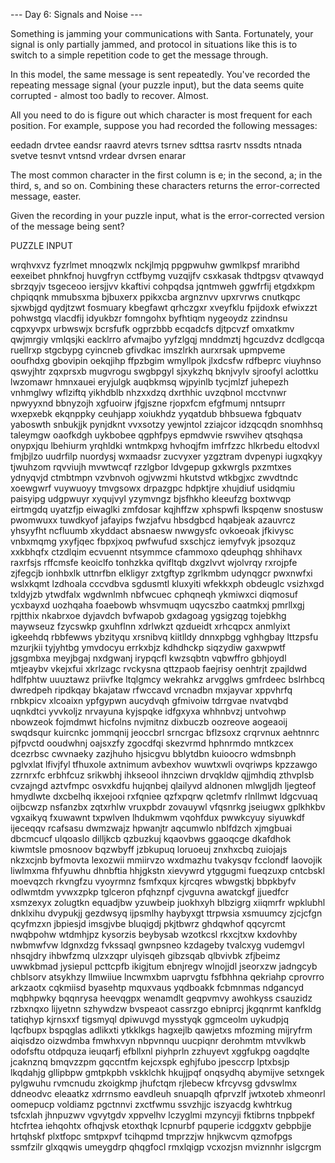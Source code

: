 --- Day 6: Signals and Noise ---

Something is jamming your communications with Santa. Fortunately, your signal is only partially jammed, and protocol in situations like this is to switch to a simple repetition code to get the message through.

In this model, the same message is sent repeatedly. You've recorded the repeating message signal (your puzzle input), but the data seems quite corrupted - almost too badly to recover. Almost.

All you need to do is figure out which character is most frequent for each position. For example, suppose you had recorded the following messages:

eedadn
drvtee
eandsr
raavrd
atevrs
tsrnev
sdttsa
rasrtv
nssdts
ntnada
svetve
tesnvt
vntsnd
vrdear
dvrsen
enarar

The most common character in the first column is e; in the second, a; in the third, s, and so on. Combining these characters returns the error-corrected message, easter.

Given the recording in your puzzle input, what is the error-corrected version of the message being sent?



PUZZLE INPUT

wrqhvxvz
fyzrlmet
mnoqzwlx
nckjlmjq
ppgpwuhw
gwmlkpsf
mraribhd
eexeibet
phnkfnoj
huvgfryn
cctfbymg
vuzqijfv
csxkasak
thdtpgsv
qtvawqyd
sbrzqyjv
tsgeceoo
iersjjvv
kkaftivi
cohpqdsa
jqntmweh
ggwfrfij
etgdxkpm
chpiqqnk
mmubsxma
bjbuxerx
ppikxcba
argnznvv
upxrvrws
cnutkqpc
sjxwbjgd
qydjtzwt
fosmuary
kbegfawt
qrhczgxr
xveyfklu
fpijdoxk
efwixzzt
pohwstgq
vlacdfij
idyukbzr
fomngohx
byfhtiqm
nygeoydz
zzindnsu
cqpxyvpx
urbwswjx
bcrsfufk
ogprzbbb
ecqadcfs
djtpcvzf
omxatkmv
qwjmrgiy
vmlqsjki
eacklrro
afvmajbo
yyfzlgqj
mnddmztj
hgcuzdvz
dcdlgcqa
ruellrxp
stgcbypg
cyincneb
gfivdkac
imszlrkh
aurxrsak
upmpveme
ooufhdxg
gbovipin
oekqjihp
ffpzbgim
wmyllpok
jlxdcsfw
rdfbeprc
viuyhnso
qswyjhtr
zqxprsxb
mugvrogu
swgbpgyl
sjxykzhq
bknjvylv
sjroofyl
aclottku
lwzomawr
hmnxauei
eryjulgk
auqbkmsq
wjpyinlb
tycjmlzf
juhepezh
vnhmglwy
wflziftq
yikhdblb
nhzxxdzq
dxrthhic
uvzqbnol
mcctvnwr
npwyyxnd
bbnyzojh
xgfuoirw
jfgjszne
rjopxfcm
efgfmumj
nntsuprr
wxepxebk
ekqnppky
ceuhjapp
xoiukhdz
yyqatdub
bhbsuewa
fgbquatv
yaboswth
snbukjjk
pynjdknt
vvxsotzy
yewjntol
zziajcor
idzqcqdn
snomhhsq
taleymgw
oaofkdgh
uykbobee
qgphfpys
epmdwvie
rswvihev
qtsqhqsa
onypxjqu
lbehiurm
yrqhldki
wntmkpxg
hvhoqjfm
imfrfzzc
hlkrbedu
eltodvxl
fmjbjlzo
uudrfilp
nuordysj
wxmaadsr
zucvyxer
yzgztram
dvpenypi
iugxqkyy
tjwuhzom
rqvviujh
mvwtwcqf
rzzlgbor
ldvgepup
gxkwrgls
pxzmtxes
ydnyqvjd
ctmbtmpn
vzvbnvoh
ogjvwzmi
hkutstvd
wtkbgjxc
zwvdtndc
xoewgwrf
vuywuoyy
tmvgsowx
drpazgpc
hdpktjre
xhujdiuf
usidqmiu
paisyipg
udgpwuyr
xyqujvyl
yzymvngz
bjsfhkho
kleeufzg
boxtwvqp
eirtmgdq
uyatzfjp
eiwaglki
zmfdosar
kqjhffzw
xphspwfi
lkspqenw
snostusw
pwomwuxx
tuwdkyof
jafayips
fwzjafvu
hbsdgbcd
hqabjeak
azauvrcz
yhsyyfht
ncfluumb
xkyddact
absnaesw
nwwgysfc
ovkoeoak
jfkivysc
vnbxmqmg
yxyfjqec
fbpxjxoq
pwfwufud
sxschjcz
iemyfvyk
jpsozquz
xxkbhqfx
ctzdlqim
ecvuennt
ntsymmce
cfammoxo
qdeuphqg
shhihavx
raxrfsjs
rffcmsfe
keoiclfo
tonhzkka
qvifltqb
dxgzlvvt
wjolvrqy
rxrojpfe
zjfegcjb
ionhbxlk
uttnrfbn
elkligyr
zxtgftyp
zgrlkmbm
udynqgcr
pwxnwfxi
wslxkqmt
lzdhoala
cccvdbva
sgdusmtl
kluxyiti
wfekkxph
obdeuglc
vsizhxgd
txldyjzb
ytwdfalx
wgdwnlmh
nbfwcuec
cphqneqh
ykmiwxci
diqmosuf
ycxbayxd
uozhqaha
foaebowb
whsvmuqm
uqycszbo
caatmkxj
pmrllxgj
rpjtthix
nkabrxoe
dyjavdch
bvfwapob
gxdagoag
ygsigzqg
tojebkhg
maywseuz
fzycswkp
gxuhflnn
xdrlwkzt
qzdueidt
xrhcqpcx
anmlyixt
igkeehdq
rbbfewws
ybzityqu
xrsnibvq
kiitlldy
dnnxpbgg
vghhgbay
lttzpsfu
mzurjkii
tyjyhtbg
ymvdocyu
errkxbjz
kdhdhckp
siqzydiw
gaxwpwtf
jgsgmbxa
meyjbgaj
nxdgwanj
irypqcfl
kwzsqbtn
vqbwffro
gbhjoydl
mtjeaybv
vkejxfui
xkrlzagc
rvckysna
qttzpaob
faejrisy
oenhtrjt
zpajldwd
hdlfphtw
uuuztawz
priivfke
ltqlgmcy
wekrahkz
arvgglws
gmfrdeec
bslrhbcq
dwredpeh
ripdkqay
bkajataw
rfwccavd
vrcnadbn
mxjayvar
xppvhrfq
rnbkpicv
xlcoaixn
ypfgypwn
aucydvqh
gfmivoiw
tdrrgvae
nvatvqbd
uqnkdtci
yvvkoljz
nrvayuna
kyjspqke
idfgxyxa
whhnbvzj
untvohwp
nbowzeok
fojmdmwt
hicfolns
nvjmitnz
dixbuczb
oozreove
aogeaoij
swqdsqur
kuircnkc
jommqnij
jeoccbrl
srncrgac
bflzsoxz
crqrvnux
aehtnnrc
pjfpvctd
ooudwhnj
oajsxzfy
zgocdfqi
skezvrmd
hphnrmdo
mntkzcex
dcezrbsc
cwvnaeky
zazjhuho
hjsicgvu
bblytdbn
kuioocro
wdmsbnph
pglvxlat
lfivjfyl
tfhuxole
axtnimum
avbexhov
wuwtxwli
ovqriwps
kpzzawgo
zzrnrxfc
erbhfcuz
srikwbhj
ihkseool
ihnzciwn
drvqkldw
qjjmhdiq
zthvplsb
cvzajngd
aztvfmpc
osvxkdfu
hujqnbej
qlailyvd
aldnonen
mlwgljdh
ljegteof
hmydlwte
dxcbelhq
ikxejooi
rxfqniee
qzfxpqrw
qcletmfv
rlnllmwt
ldgcvuaq
oijbcwzp
nsfanzbx
zqtxrhlw
vruxpbdr
zovauywl
vfqsnrkg
jseiugwx
gplkhkbv
vgxaikyq
fxuwawnt
txpwlven
lhdukmwm
vqohfdux
pwwkcyuy
siyuwkdf
ijeceqqv
rcafsasu
dwmzwajz
hpwanjtr
aqcumwlo
nblfdzch
xjmgbuai
dbcmcucf
ulqoaslo
dilljkcb
qzbuzkuj
kqaovbws
ggaoqcge
dkafdhok
kiwmtsle
pmosnoov
bqzwbyff
jzbkupuq
loruoeuj
znxhxcbq
zuiojajs
nkzxcjnb
byfmovta
lexozwii
mmiirvzo
wxdmazhu
tvakysqv
fcclondf
laovojik
liwlmxma
fhfyuwhu
dhnbftia
hhjgkstn
xievywrd
ytggugmi
fueqzuxp
cntcbskl
moevqzch
rkvngfzu
vyoyrmnz
fsmfxqux
kjrcqres
wbwgstkj
bbpkbyfv
odlwmtdm
yvwxzpkp
tglceron
pfqhznpf
cjvguvna
awatckgf
jjuedfcr
xsmzexyx
zolugtkn
equadjbw
yzuwbeip
juokhxyh
blbzigrg
xiiqmrfr
wpklubhl
dnklxihu
dvypukjj
gezdwsyq
ijpsmlhy
haybyxgt
ttrpwsia
xsmuumcy
zjcjcfgn
qcyfmzxn
jbpiesjd
imsgjvbe
bluqigdj
pkjtbwrz
ghdqwhof
qqcyrcmt
nwqbpohw
wtdmhjpz
kysorzis
beybysab
wzotkcsl
rkxcjtxw
kxdovhby
nwbmwfvw
ldgnxdzg
fvkssaql
gwnpsneo
kzdageby
tvalcxyg
vudemgvl
nhsqjdry
ihbwfzmq
ulzxzqpr
ulyisqeh
gibzsqab
qlbvivbk
zfjbeimz
uwwkbmad
jysiepul
pcttcpfb
ikigjtum
ebnjregv
wlnojjdl
jseorxzw
jadngcyb
chblsorv
atsykhzy
llmwiiue
lncwmxbm
uaprvgtu
fsfbhhna
qekriahp
cprovrro
arkzaotx
cqkmiisd
byasehtp
mquxvaus
yqdboakk
fcbmnmas
ndgancyd
mqbhpwky
bqqnrysa
heevqgpx
wenamdlt
geqpvmvy
awohkyss
csauzidz
rzbxnqxo
lijyetnn
szhywdzw
bvspeaot
cassrzgo
ebniprcj
jkgqnrmt
kanfkldg
tatiqhyp
kjrnsxxf
tigsmyql
dpiwuvgd
mysstyqk
ggmceolm
uykudpjq
lqcfbupx
bspqglas
adlikxti
ytkklkgs
hagxejlb
qawjetxs
mfozming
mijryfrm
aiqisdzo
oizwdmba
fmwhxvyn
nbpvnnqu
uucpiqnr
derohmtm
mtvvlkwb
odofsftu
otdpquza
ieuqarfj
efbllxnl
piyhprln
zzhuyevt
xggfukpg
oagdqlte
jcaknznq
bmqvzzpm
gqccntfm
kejcxspk
eghjfubo
jpesccrp
lptxbsjp
lkqdahjg
gllipbpw
gmtpkpbh
vskklchk
hkujjpqf
onqsydhq
abymijve
setxngek
pylgwuhu
rvmcnudu
zkoigkmp
jhufctqm
rjlebecw
kfrcyvsg
gdvswlmx
ddneodvc
eleaatkz
xdrrnsmo
eavdleuh
snuapqlh
qfprvzlf
jwtxoteb
xhmeonrl
oomepucp
voldiamz
pgctnnvi
zxctfwmu
ssvzhjjc
iszyacdg
kwhtrkug
tsfcxlah
jhnpuzwv
vgvytgdv
xppvelhv
lczyglmi
mzyncyji
fktibrns
tnpbpekf
htcfrtea
iehqohtx
ofhqjvsk
etoxthqk
lcpnurbf
pquperie
icdggxtv
gebpbjje
hrtqhskf
plxtfopc
smtpxpvf
tcihqpmd
tmprzzjw
hnjkwcvm
qzmofpgs
ssmfzilr
glxqqwis
umeygdrp
qhqgfocl
rmxlqigp
vcxozjsn
mviznnhr
islgcrgm
